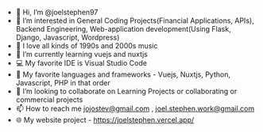 - 👋 Hi, I’m @joelstephen97
- 👀 I’m interested in General Coding Projects(Financial Applications, APIs), Backend Engineering, Web-application development(Using Flask, Django, Javascript, Wordpress)
- 🎼 I love all kinds of 1990s and 2000s music
- 🌱 I’m currently learning vuejs and nuxtjs
- 💻 My favorite IDE is Visual Studio Code
- 💽 My favorite languages and frameworks - Vuejs, Nuxtjs, Python, Javascript, PHP in that order
- 💞️ I’m looking to collaborate on Learning Projects or collaborating or commercial projects
- 📫 How to reach me jojostev@gmail.com , joel.stephen.work@gmail.com
- 🌐 My website project - https://joelstephen.vercel.app/

<!---
joelstephen97/joelstephen97 is a ✨ special ✨ repository because its `README.md` (this file) appears on your GitHub profile.
You can click the Preview link to take a look at your changes.
--->
